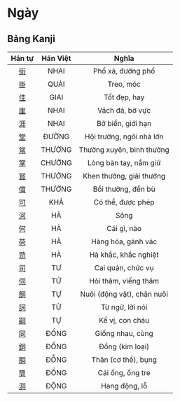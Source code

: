
# Ngày

## Bảng Kanji

| Hán tự | Hán Việt | Nghĩa |
| :---: | :---: | :---: |
| [街](https://www.tiengnhatdongian.com/kanji/giai-nghia-kanji-%E8%A1%97) | NHAI | Phố xá, đường phố |
| [掛](https://www.tiengnhatdongian.com/kanji/giai-nghia-kanji-%E6%8E%9B) | QUẢI | Treo, móc |
| [佳](https://www.tiengnhatdongian.com/kanji/giai-nghia-kanji-%E4%BD%B3) | GIAI | Tốt đẹp, hay |
| [崖](https://www.tiengnhatdongian.com/kanji/giai-nghia-kanji-%E5%B4%96) | NHAI | Vách đá, bờ vực |
| [涯](https://www.tiengnhatdongian.com/kanji/giai-nghia-kanji-%E6%B6%AF) | NHAI | Bờ biển, giới hạn |
| [堂](https://www.tiengnhatdongian.com/kanji/giai-nghia-kanji-%E5%A0%82) | ĐƯỜNG | Hội trường, ngôi nhà lớn |
| [常](https://www.tiengnhatdongian.com/kanji/giai-nghia-kanji-%E5%B8%B8) | THƯỜNG | Thường xuyên, bình thường |
| [掌](https://www.tiengnhatdongian.com/kanji/giai-nghia-kanji-%E6%8E%8C) | CHƯỞNG | Lòng bàn tay, nắm giữ |
| [賞](https://www.tiengnhatdongian.com/kanji/giai-nghia-kanji-%E8%B3%9E) | THƯỞNG | Khen thưởng, giải thưởng |
| [償](https://www.tiengnhatdongian.com/kanji/giai-nghia-kanji-%E5%84%9F) | THƯỜNG | Bồi thường, đền bù |
| [可](https://www.tiengnhatdongian.com/kanji/giai-nghia-kanji-%E5%8F%AF) | KHẢ | Có thể, được phép |
| [河](https://www.tiengnhatdongian.com/kanji/giai-nghia-kanji-%E6%B2%B3) | HÀ | Sông |
| [何](https://www.tiengnhatdongian.com/kanji/giai-nghia-kanji-%E4%BD%95) | HÀ | Cái gì, nào |
| [荷](https://www.tiengnhatdongian.com/kanji/giai-nghia-kanji-%E8%8D%B7) | HÀ | Hàng hóa, gánh vác |
| [苛](https://www.tiengnhatdongian.com/kanji/giai-nghia-kanji-%E8%8B%9B) | HÀ | Hà khắc, khắc nghiệt |
| [司](https://www.tiengnhatdongian.com/kanji/giai-nghia-kanji-%E5%8F%B8) | TƯ | Cai quản, chức vụ |
| [伺](https://www.tiengnhatdongian.com/kanji/giai-nghia-kanji-%E4%BC%BA) | TỨ | Hỏi thăm, viếng thăm |
| [飼](https://www.tiengnhatdongian.com/kanji/giai-nghia-kanji-%E9%A3%BC) | TỰ | Nuôi (động vật), chăn nuôi |
| [詞](https://www.tiengnhatdongian.com/kanji/giai-nghia-kanji-%E8%A9%9E) | TỪ | Từ ngữ, lời nói |
| [嗣](https://www.tiengnhatdongian.com/kanji/giai-nghia-kanji-%E5%97%A3) | TỰ | Kế vị, con cháu |
| [同](https://www.tiengnhatdongian.com/kanji/giai-nghia-kanji-%E5%90%8C) | ĐỒNG | Giống nhau, cùng |
| [銅](https://www.tiengnhatdongian.com/kanji/giai-nghia-kanji-%E9%8A%85) | ĐỒNG | Đồng (kim loại) |
| [胴](https://www.tiengnhatdongian.com/kanji/giai-nghia-kanji-%E8%83%B4) | ĐỖNG | Thân (cơ thể), bụng |
| [筒](https://www.tiengnhatdongian.com/kanji/giai-nghia-kanji-%E7%AD%92) | ĐỒNG | Cái ống, ống tre |
| [洞](https://www.tiengnhatdongian.com/kanji/giai-nghia-kanji-%E6%B4%9E) | ĐỘNG | Hang động, lỗ |

